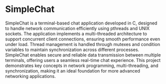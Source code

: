 # SimpleChat

SimpleChat is a terminal-based chat application developed in C, designed to handle network communication efficiently using pthreads and UNIX sockets. The application implements a multi-threaded architecture to support concurrent client connections, ensuring smooth performance even under load. Thread management is handled through mutexes and condition variables to maintain synchronization across different processes. SimpleChat enables secure and reliable data transmission between multiple terminals, offering users a seamless real-time chat experience. This project demonstrates key concepts in network programming, multi-threading, and synchronization, making it an ideal foundation for more advanced networking applications.
